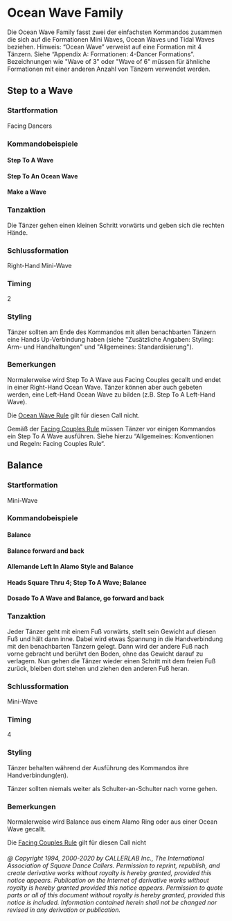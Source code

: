 
# Ocean Wave Family

Die Ocean Wave Family fasst zwei der einfachsten Kommandos zusammen die sich auf die Formationen Mini
Waves, Ocean Waves und Tidal Waves beziehen.
Hinweis: “Ocean Wave” verweist auf eine Formation mit 4 Tänzern. Siehe “Appendix A: Formationen: 4-Dancer
Formations”. Bezeichnungen wie "Wave of 3" oder "Wave of 6" müssen für ähnliche Formationen mit einer
anderen Anzahl von Tänzern verwendet werden.

## Step to a Wave

### Startformation

Facing Dancers

### Kommandobeispiele

#### Step To A Wave
#### Step To An Ocean Wave
#### Make a Wave

### Tanzaktion
Die Tänzer gehen einen kleinen Schritt vorwärts und geben sich die rechten Hände.

### Schlussformation

Right-Hand Mini-Wave

### Timing

2

### Styling

Tänzer sollten am Ende des Kommandos mit allen benachbarten Tänzern eine Hands Up-Verbindung
haben (siehe "Zusätzliche Angaben: Styling: Arm- und Handhaltungen" und "Allgemeines: Standardisierung").

### Bemerkungen

Normalerweise wird Step To A Wave aus Facing Couples gecallt und endet in einer Right-Hand
Ocean Wave. Tänzer können aber auch gebeten werden, eine Left-Hand Ocean Wave zu bilden (z.B. Step To A
Left-Hand Wave).

Die [Ocean Wave Rule](../b2/ocean_wave_rule.md) gilt für diesen Call nicht.

Gemäß der [Facing Couples Rule](../b2/facing_couples_rule.md) müssen Tänzer vor einigen Kommandos ein Step To A Wave ausführen. Siehe
hierzu “Allgemeines: Konventionen und Regeln: Facing Couples Rule“.

## Balance

### Startformation

Mini-Wave

### Kommandobeispiele

#### Balance
#### Balance forward and back
#### Allemande Left In Alamo Style and Balance
#### Heads Square Thru 4; Step To A Wave; Balance
#### Dosado To A Wave and Balance, go forward and back

### Tanzaktion

Jeder Tänzer geht mit einem Fuß vorwärts, stellt sein Gewicht auf diesen Fuß und hält dann inne.
Dabei wird etwas Spannung in die Handverbindung mit den benachbarten Tänzern gelegt. Dann wird der
andere Fuß nach vorne gebracht und berührt den Boden, ohne das Gewicht darauf zu verlagern. Nun gehen die
Tänzer wieder einen Schritt mit dem freien Fuß zurück, bleiben dort stehen und ziehen den anderen Fuß
heran.

### Schlussformation

Mini-Wave

### Timing

4

### Styling

Tänzer behalten während der Ausführung des Kommandos ihre Handverbindung(en).

Tänzer sollten niemals weiter als Schulter-an-Schulter nach vorne gehen.

### Bemerkungen

Normalerweise wird Balance aus einem Alamo Ring oder aus einer Ocean Wave gecallt.

Die [Facing Couples Rule](../b2/facing_couples_rule.md) gilt für diesen Call nicht

###### @ Copyright 1994, 2000-2020 by CALLERLAB Inc., The International Association of Square Dance Callers. Permission to reprint, republish, and create derivative works without royalty is hereby granted, provided this notice appears. Publication on the Internet of derivative works without royalty is hereby granted provided this notice appears. Permission to quote parts or all of this document without royalty is hereby granted, provided this notice is included. Information contained herein shall not be changed nor revised in any derivation or publication.